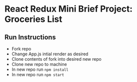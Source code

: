 # React Redux Mini Brief Project: Groceries List

## Run Instructions

- Fork repo
- Change App.js intial render as desired
- Clone contents of fork into desired new repo
- Clone new repo to machine
- In new repo run `npm install`
- In new repo run `npm start`

